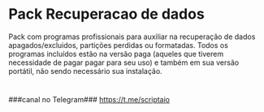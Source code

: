 # Pack Recuperacao de dados

Pack com programas profissionais para auxiliar na recuperação de dados apagados/excluidos, partições perdidas ou formatadas. Todos os programas incluídos estão na versão paga (aqueles que tiverem necessidade de pagar pagar para seu uso) e também em  sua versão portátil, não sendo necessário sua instalação.
#

###canal no Telegram###
https://t.me/scriptaio